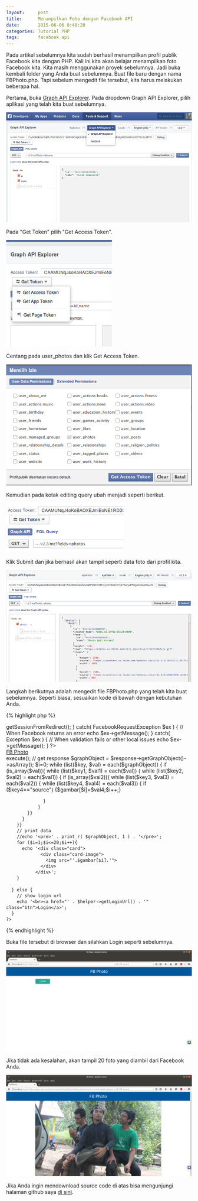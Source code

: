 ```yaml
---
layout:     post
title:      Menampilkan Foto dengan Facebook API
date:       2015-06-06 8:40:20
categories: Tutorial PHP
tags:		facebook api
---
```


Pada artikel sebelumnya kita sudah berhasil menampilkan profil publik Facebook kita dengan PHP. Kali ini kita akan belajar menampilkan foto Facebook kita. Kita masih menggunakan proyek sebelumnya. Jadi buka kembali folder yang Anda buat sebelumnya. Buat file baru dengan nama FBPhoto.php. Tapi sebelum mengedit file tersebut, kita harus melakukan beberapa hal.

Pertama, buka [Graph API Explorer](https://developers.facebook.com/tools/explorer/). Pada dropdown Graph API Explorer, pilih aplikasi yang telah kita buat sebelumnya.

![explorer](/images/fbphoto/1.png)

Pada "Get Token" pilih "Get Access Token".

![token](/images/fbphoto/2.png)

Centang pada user_photos dan klik Get Access Token.

![photo_token](/images/fbphoto/3.png)

Kemudian pada kotak editing query ubah menjadi seperti berikut.

![query](/images/fbphoto/3a.png)

Klik Submit dan jika berhasil akan tampil seperti data foto dari profil kita.

![submit](/images/fbphoto/4.png)

Langkah berikutnya adalah mengedit file FBPhoto.php yang telah kita buat sebelumnya. Seperti biasa, sesuaikan kode di bawah dengan kebutuhan Anda.

{% highlight php %}
<?php
session_start();

require_once 'facebook-php-sdk/autoload.php';

// Make sure to load the Facebook SDK for PHP via composer or manually

use Facebook\FacebookSession;
use Facebook\FacebookRedirectLoginHelper;
use Facebook\FacebookRequest;


// start session

// init app with app id and secret
FacebookSession::setDefaultApplication( '866649816735914','0bfe100ca611aff09c6a1957c2a18cb7' );

// login helper with redirect_uri

$helper = new FacebookRedirectLoginHelper('http://localhost/fbapi/FBPhoto.php' );

try {
  $session = $helper->getSessionFromRedirect();
} catch( FacebookRequestException $ex ) {
  // When Facebook returns an error
  echo $ex->getMessage();
} catch( Exception $ex ) {
  // When validation fails or other local issues
  echo $ex->getMessage();
}
?>

<!DOCTYPE html>
<html>
<head>
  <title>FB Photo</title>
  <!--Import materialize.css-->
  <link type="text/css" rel="stylesheet" href="css/materialize.min.css"  media="screen,projection"/>
  <link href="font-awesome/css/font-awesome.min.css" rel="stylesheet" type="text/css">

  <!--Let browser know website is optimized for mobile-->
  <meta name="viewport" content="width=device-width, initial-scale=1.0, maximum-scale=1.0, user-scalable=no"/>
</head>

<body>
  <div class="navbar-fixed">
    <nav>
      <div class="nav-wrapper light-blue darken-4">
        <a href="/" class="brand-logo center">FB Photo</a>
      </div>
    </nav>
  </div>
  <div class="container">
    <div class="row">
    <?php
      if ( isset( $session ) ) { 
        // graph api request for user data
        $request = new FacebookRequest( $session, 'GET', '/me/photos?fields=images' );
        $response = $request->execute();
        // get response
        $graphObject = $response->getGraphObject()->asArray();
         $i=0;
        while (list($key, $val) = each($graphObject)) { if (is_array($val)){
          while (list($key1, $val1) = each($val)) { 
            while (list($key2, $val2) = each($val1)) { if (is_array($val2)){ 
              while (list($key3, $val3) = each($val2)) {
                while (list($key4, $val4) = each($val3)) {
                  if ($key4=="source") {$gambar[$i]=$val4;$i++;}
           
                  }
                }       
            }}
          }
        }}
        // print data
        //echo '<pre>' . print_r( $graphObject, 1 ) . '</pre>';
        for ($i=1;$i<=20;$i++){
          echo '<div class="card">
                 <div class="card-image">
                   <img src="'.$gambar[$i].'">
                 </div>
               </div>'; 
        }

      } else {
        // show login url
        echo '<br><a href="' . $helper->getLoginUrl() . '" class="btn">Login</a>';
      }
    ?>

   </div>
   <!--Import jQuery before materialize.js-->
   <script type="text/javascript" src="js/jquery.min.js"></script>
   <script type="text/javascript" src="js/materialize.min.js"></script>
 </body>
 </html>
{% endhighlight %}

Buka file tersebut di browser dan silahkan Login seperti sebelumnya.

![login](/images/fbphoto/5.png)

Jika tidak ada kesalahan, akan tampil 20 foto yang diambil dari Facebook Anda.

![photos](/images/fbphoto/6.png)

Jika Anda ingin mendownload source code di atas bisa mengunjungi halaman github saya [di sini](https://github.com/didikk/fbapi-php).